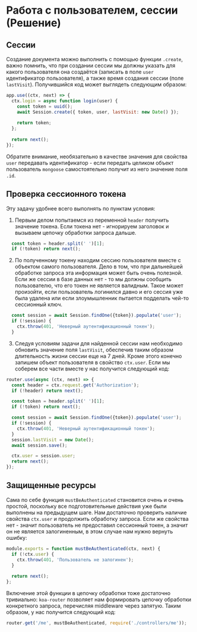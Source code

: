 # Работа с пользователем, сессии (Решение)


## Сессии

Создание документа можно выполнить с помощью функции `.create`, важно помнить, что при создании
сессии мы должны указать для какого пользователя она создаётся (записать в поле `user` 
идентификатор пользователя), а также время создания сессии (поле `lastVisit`). Получившийся код 
может выглядеть следующим образом:
```js
app.use((ctx, next) => {
  ctx.login = async function login(user) {
    const token = uuid();
    await Session.create({ token, user, lastVisit: new Date() });
    
    return token;
  };
  
  return next();
});
```
Обратите внимание, необязательно в качестве значения для свойства `user` передавать идентификатор -
если передать целиком объект пользователь `mongoose` самостоятельно получит из него значение поля 
`.id`.


## Проверка сессионного токена

Эту задачу удобнее всего выполнять по пунктам условия:
1. Первым делом попытаемся из переменной `header` получить значение токена. Если токена нет - 
игнорируем заголовок и вызываем цепочку обработки запроса дальше.
```js
  const token = header.split(' ')[1];
  if (!token) return next();
```
2. По полученному токену находим сессию пользователя вместе с объектом самого пользователя. Дело в 
том, что при дальнейшей обработке запроса эта информация может быть очень полезной. Если же сессии в
базе данных нет - то мы должны сообщить пользователю, что его токен не является валидным. Такое 
может произойти, если пользователь логинился давно и его сессия уже была удалена или если 
злоумышленник пытается подделать чей-то сессионный ключ. 
```js
  const session = await Session.findOne({token}).populate('user');
  if (!session) {
    ctx.throw(401, 'Неверный аутентификационный токен');
  }
```
3. Следуя условиям задачи для найденной сессии нам необходимо обновить значение поля `lastVisit`,
обеспечив таким образом длительность жизни сессии еще на 7 дней. Кроме этого конечно запишем объект
пользователя в свойство `ctx.user`. Если мы соберем все части вместе у нас получится следующий код:
```js
router.use(async (ctx, next) => {
  const header = ctx.request.get('Authorization');
  if (!header) return next();

  const token = header.split(' ')[1];
  if (!token) return next();

  const session = await Session.findOne({token}).populate('user');
  if (!session) {
    ctx.throw(401, 'Неверный аутентификационный токен');
  }
  session.lastVisit = new Date();
  await session.save();

  ctx.user = session.user;
  return next();
});
```


## Защищенные ресурсы

Сама по себе функция `mustBeAuthenticated` становится очень и очень простой, поскольку все 
подготовительные действия уже были выполнены на предыдущем шаге. Нам достаточно проверить наличие
свойства `ctx.user` и продолжить обработку запроса. Если же свойства нет - значит пользователь не 
предоставил сессионный токен, а значит он не является залогиненным, в этом случае нам нужно вернуть
ошибку:
```js
module.exports = function mustBeAuthenticated(ctx, next) {
  if (!ctx.user) {
    ctx.throw(401, 'Пользователь не залогинен');
  }
  
  return next();
};
```

Включение этой функции в цепочку обработки тоже достаточно тривиально: `koa-router` позволяет нам 
формировать цепочку обработки конкретного запроса, перечисляя middleware через запятую. Таким 
образом, у нас получится следующий код:
```js
router.get('/me', mustBeAuthenticated, require('./controllers/me'));
``` 
